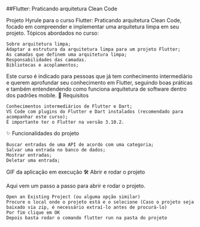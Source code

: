 ##Flutter: Praticando arquitetura Clean Code

Projeto Hyrule para o curso Flutter: Praticando arquitetura Clean Code, focado em compreender e implementar uma arquitetura limpa em seu projeto.
Tópicos abordados no curso:

    Sobre arquitetura limpa;
    Adaptar a estrutura da arquitetura limpa para um projeto Flutter;
    As camadas que definem uma arquitetura limpa;
    Responsabilidades das camadas.
    Bibliotecas e acoplamentos;

Este curso é indicado para pessoas que já tem conhecimento intermediário e querem aprofundar seu conhecimento em Flutter, seguindo boas práticas e também entendendendo como funciona arquitetura de software dentro dos padrões mobile.
📑 Requisitos

    Conhecimentos intermediários de Flutter e Dart;
    VS Code com plugins do Flutter e Dart instalados (recomendado para acompanhar este curso);
    É importante ter o Flutter na versão 3.10.2.

✨ Funcionalidades do projeto

    Buscar entradas de uma API de acordo com uma categoria;
    Salvar uma entrada no banco de dados;
    Mostrar entradas;
    Deletar uma entrada;

GIF da aplicação em execução
🛠️ Abrir e rodar o projeto

Aqui vem um passo a passo para abrir e rodar o projeto.

    Open an Existing Project (ou alguma opção similar)
    Procure o local onde o projeto está e o selecione (Caso o projeto seja baixado via zip, é necessário extraí-lo antes de procurá-lo)
    Por fim clique em OK
    Depois basta rodar o comando flutter run na pasta do projeto
